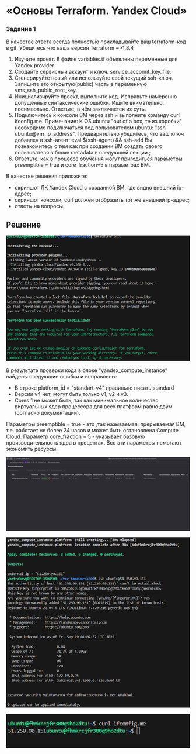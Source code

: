 # «Основы Terraform. Yandex Cloud»

### Задание 1
В качестве ответа всегда полностью прикладывайте ваш terraform-код в git. Убедитесь что ваша версия Terraform ~>1.8.4

1. Изучите проект. В файле variables.tf объявлены переменные для Yandex provider.
2. Создайте сервисный аккаунт и ключ. service_account_key_file.
3. Сгенерируйте новый или используйте свой текущий ssh-ключ. Запишите его открытую(public) часть в переменную vms_ssh_public_root_key.
4. Инициализируйте проект, выполните код. Исправьте намеренно допущенные синтаксические ошибки. Ищите внимательно, посимвольно. Ответьте, в чём заключается их суть.
5. Подключитесь к консоли ВМ через ssh и выполните команду  curl ifconfig.me. Примечание: К OS ubuntu "out of a box, те из коробки" необходимо подключаться под пользователем ubuntu: "ssh ubuntu@vm_ip_address". Предварительно убедитесь, что ваш ключ добавлен в ssh-агент: eval $(ssh-agent) && ssh-add Вы познакомитесь с тем как при создании ВМ создать своего пользователя в блоке metadata в следующей лекции.;
6. Ответьте, как в процессе обучения могут пригодиться параметры preemptible = true и core_fraction=5 в параметрах ВМ.


В качестве решения приложите:

* скриншот ЛК Yandex Cloud с созданной ВМ, где видно внешний ip-адрес;
* скриншот консоли, curl должен отобразить тот же внешний ip-адрес;
* ответы на вопросы.

## Решение

![alt text](https://raw.githubusercontent.com/hawk0774/hw-02./main/Screenshot_15.png)

В результате проверки кода в блоке "yandex_compute_instance" найдены следующие ошибки и исправлены:

* В строке platform_id = "standart-v4" правильно писать standard
* Версии v4 нет, могут быть только v1, v2 и v3.
* Cores 1 не может быть, так как минимальное количество виртуальных ядер процессора для всех платформ равно двум (согласно документации).

Параметры preemptible = true - это ,так называемая, прерываемая ВМ, т.е. работает не более 24 часов и может быть остановлена Compute Cloud. Параметр core_fraction = 5 - указывает базовую производительность ядра в процентах. Все эти параметры помогают экономить ресурсы.

![alt text](https://raw.githubusercontent.com/hawk0774/hw-02./main/Screenshot_1.png)

![alt text](https://raw.githubusercontent.com/hawk0774/hw-02./main/Screenshot_2.png)

![alt text](https://raw.githubusercontent.com/hawk0774/hw-02./main/Screenshot_3.png)
